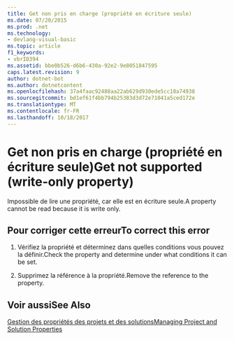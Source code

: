```yaml
---
title: Get non pris en charge (propriété en écriture seule)
ms.date: 07/20/2015
ms.prod: .net
ms.technology:
- devlang-visual-basic
ms.topic: article
f1_keywords:
- vbrID394
ms.assetid: bbe0b526-d6b6-430a-92e2-9e8051847595
caps.latest.revision: 9
author: dotnet-bot
ms.author: dotnetcontent
ms.openlocfilehash: 37a4faac92488aa22ab629d930ede5cc18a74938
ms.sourcegitcommit: bd1ef61f4bb794b25383d3d72e71041a5ced172e
ms.translationtype: MT
ms.contentlocale: fr-FR
ms.lasthandoff: 10/18/2017
---
```

# <a name="get-not-supported-write-only-property"></a><span data-ttu-id="3dc93-102">Get non pris en charge (propriété en écriture seule)</span><span class="sxs-lookup"><span data-stu-id="3dc93-102">Get not supported (write-only property)</span></span>
<span data-ttu-id="3dc93-103">Impossible de lire une propriété, car elle est en écriture seule.</span><span class="sxs-lookup"><span data-stu-id="3dc93-103">A property cannot be read because it is write only.</span></span>  
  
## <a name="to-correct-this-error"></a><span data-ttu-id="3dc93-104">Pour corriger cette erreur</span><span class="sxs-lookup"><span data-stu-id="3dc93-104">To correct this error</span></span>  
  
1.  <span data-ttu-id="3dc93-105">Vérifiez la propriété et déterminez dans quelles conditions vous pouvez la définir.</span><span class="sxs-lookup"><span data-stu-id="3dc93-105">Check the property and determine under what conditions it can be set.</span></span>  
  
2.  <span data-ttu-id="3dc93-106">Supprimez la référence à la propriété.</span><span class="sxs-lookup"><span data-stu-id="3dc93-106">Remove the reference to the property.</span></span>  
  
## <a name="see-also"></a><span data-ttu-id="3dc93-107">Voir aussi</span><span class="sxs-lookup"><span data-stu-id="3dc93-107">See Also</span></span>  
 [<span data-ttu-id="3dc93-108">Gestion des propriétés des projets et des solutions</span><span class="sxs-lookup"><span data-stu-id="3dc93-108">Managing Project and Solution Properties</span></span>](/visualstudio/ide/managing-project-and-solution-properties)
